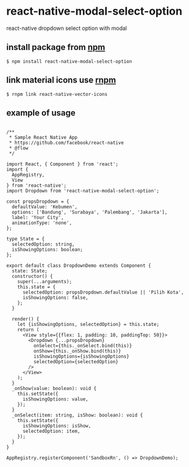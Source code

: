 # react-native-modal-select-option

react-native dropdown select option with modal

## install package from [npm](https://www.npmjs.com/)

`$ npm install react-native-modal-select-option`

## link material icons use [rnpm](https://github.com/rnpm/rnpm)

`$ rnpm link react-native-vector-icons`

## example of usage

```

/**
 * Sample React Native App
 * https://github.com/facebook/react-native
 * @flow
 */

import React, { Component } from 'react';
import {
  AppRegistry,
  View
} from 'react-native';
import Dropdown from 'react-native-modal-select-option';

const propsDropdown = {
  defaultValue: 'Kebumen',
  options: ['Bandung', 'Surabaya', 'Palembang', 'Jakarta'],
  label: 'Your City',
  animationType: 'none',
};

type State = {
  selectedOption: string,
  isShowingOptions: boolean;
};

export default class DropdownDemo extends Component {
  state: State;
  constructor() {
    super(...arguments);
    this.state = {
      selectedOption: propsDropdown.defaultValue || 'Pilih Kota',
      isShowingOptions: false,
    };
  }

  render() {
    let {isShowingOptions, selectedOption} = this.state;
    return (
      <View style={{flex: 1, padding: 10, paddingTop: 50}}>
        <Dropdown {...propsDropdown}
          onSelect={this._onSelect.bind(this)}
          onShow={this._onShow.bind(this)}
          isShowingOptions={isShowingOptions}
          selectedOption={selectedOption}
        />
      </View>
    );
  }
  _onShow(value: boolean): void {
    this.setState({
      isShowingOptions: value,
    });
  }
  _onSelect(item: string, isShow: boolean): void {
    this.setState({
      isShowingOptions: isShow,
      selectedOption: item,
    });
  }
}

AppRegistry.registerComponent('SandboxRn', () => DropdownDemo);


```
